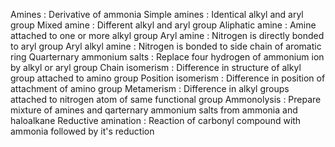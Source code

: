 Amines  : Derivative of ammonia 
Simple amines  : Identical alkyl and aryl group 
Mixed amine  : Different alkyl and aryl group 
Aliphatic amine  : Amine attached to one or more alkyl group
Aryl amine  : Nitrogen is directly bonded to aryl group
Aryl alkyl amine  : Nitrogen is bonded to side chain of aromatic ring 
Quarternary ammonium salts  : Replace four hydrogen of ammonium ion by alkyl or aryl group
Chain isomerism  : Difference in structure of alkyl group attached to amino group
Position isomerism  : Difference in position of attachment of amino group
Metamerism  : Difference in alkyl groups attached to nitrogen atom of same functional group 
Ammonolysis : Prepare mixture of amines and qarternary ammonium salts from ammonia and haloalkane
Reductive amination : Reaction of carbonyl compound with ammonia followed by it's reduction


